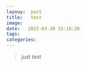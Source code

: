 ```yaml
---
layouy:  post
title:   test
image:
date:   2022-03-30 15:18:30
tags: 	
categories: 
---
```


> just test